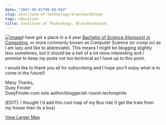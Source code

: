 ```yaml
---
date: "2007-09-01T00:00:00Z"
slug: institute-of-technology-blanchardstown
tags: education
title: Institute of Technology, Blanchardstown
---
```


[![image](http://www.itb.ie/site/Images/newitbbanner760x95.jpg)](http://www.itb.ie/site/Images/newitbbanner760x95.jpg)I
have got a place in a 4 year [Bachelor of Science (Honours) in
Computing](http://www.itb.ie/site/courses/bn104.htm), or more commonly
known as Computer Science (or comp sci as I am lazy and like to
abbreviate). This means I might be blogging slightly less sometimes, but
it should be a hell of a lot more interesting and I promise to keep my
posts not too technical as I have up to this point.  
  
I would like to thank you all for subscribing and I hope you'll enjoy
what is to come in the future!!  
  
Many Thanks,  
Duey Finster  
DueyFinster.com sole author/blogger/all-round-technophile  
  
[EDIT]: I thought I'd add this cool map of my Bus ride (I get the train
from my house then its a bus)  
  
  
  
[View Larger
Map](http://maps.google.com/maps/ms?ie=UTF8&hl=en&om=1&msa=0&msid=109383011069405553704.000438c1fbf9a8338b9f2&ll=53.393975,-6.383743&spn=0.035827,0.072956&z=13&source=embed)
